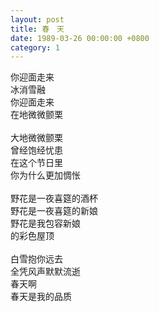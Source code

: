 ```yaml
---
layout: post
title: 春　天
date: 1989-03-26 00:00:00 +0800
category: 1
---
```


你迎面走来<br>
冰消雪融<br>
你迎面走来<br>
在地微微颤栗<br>
<br>
大地微微颤栗<br>
曾经饱经忧患<br>
在这个节日里<br>
你为什么更加惆怅<br>
<br>
野花是一夜喜筵的酒杯<br>
野花是一夜喜筵的新娘<br>
野花是我包容新娘<br>
的彩色屋顶<br>
<br>
白雪抱你远去<br>
全凭风声默默流逝<br>
春天啊<br>
春天是我的品质